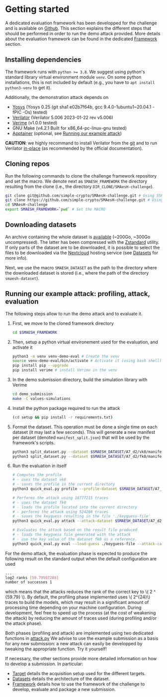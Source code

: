 # Getting started

A dedicated evaluation framework has been developped for the challenge and is
available on [Github](https://github.com/simple-crypto/SMAesH-challenge). This
section explains the different steps that should be performed in order to run
the demo attack provided. More details about the evaluation framework can be
found in the dedicated [Framework](./framework.md) section.

## Installing dependencies
The framework runs with `python >= 3.8`. We suggest using python's standard
library virtual environment module `venv`. On some python installations, this
is not included by default (e.g., you have to `apt install python3-venv` to get
it). 

Additionally, the demonstration attack depends on
* [Yosys](https://yosyshq.net/yosys/) (Yosys 0.25 (git sha1 e02b7f64b, gcc 9.4.0-1ubuntu1~20.04.1 -fPIC -Os) tested)
* [Verilator](https://veripool.org/guide/latest/install.html#git-quick-install) (Verilator 5.006 2023-01-22 rev v5.006)
* [Verime](https://pypi.org/project/verime/) (v1.0.0 tested)
* GNU Make (v4.2.1 Built for x86_64-pc-linux-gnu tested)
* [Apptainer](https://apptainer.org/) (optional, see [Running our example attack](./getting_started.html#running-our-example-attack-profiling-attack-evaluation))

**CAUTION**: we highly recommand to install Verilator from the
[git](https://github.com/verilator/verilator) and to run Verilator
[in-place](https://veripool.org/guide/latest/install.html#run-in-place-from-verilator-root) (as recommended by the official documentation).

## Cloning repos

Run the following commands to clone the challenge framework repository and set the macro. 
We denote next as `SMAESH_FRAMEWORK` the directory resulting from the clone
(i.e., the directory `DIR_CLONE/SMAesH-challenge`).
```bash
git clone git@github.com/simple-crypto/SMAesH-challenge.git # Using SSH 
git clone https://github.com/simple-crypto/SMAesH-challenge.git # Using HTTPS
cd SMAesH-challenge 
export SMAESH_FRAMEWORK=`pwd` # Set the MACRO
```

## Downloading datasets

An archive containing the whole dataset is
[available](https://uclouvain-my.sharepoint.com/:u:/g/personal/charles_momin_uclouvain_be/Ee1uKH4DOzFCsUfdng3_CQMBuffb0RTspY39hR2kTlfc9Q?e=5WmfKv)
(~200Go, ~300Go uncompressed).  The latter has been compressed with the
[Zstandard](http://facebook.github.io/zstd/) utility.  If only parts of the
dataset are to be downloaded, it is possible to select the files to be
downloaded via the
[Nextcloud](https://nextcloud.cism.ucl.ac.be/s/Q2WdNjXzsEtXoDa?path=%2Fsmaesh-challenge)
hosting service (see [Datasets](./datasets.md) for more info). 

Next, we use the macro `SMAESH_DATASET` as the path to the directory where the
downloaded dataset is stored (i.e., where the path of the directory `smaesh-dataset`). 

## Running our example attack: profiling, attack, evaluation
The following steps allow to run the demo attack and to evaluate it.  

1. First, we move to the cloned framework directory
    ```bash
    cd $SMAESH_FRAMEWORK
    ```
1. Then, setup a python virtual environement used for the evaluation, and activate it
    ```bash
    python3 -m venv venv-demo-eval # Create the venv
    source venv-demo-eval/bin/activate # Activate it (using bash shell)
    pip install pip --upgrade 
    pip install verime # install Verime in the venv
    ```
1. In the demo submission directory, build the simulation library with Verime
    ```bash
    cd demo_submission
    make -C values-simulations 
    ```
1. Install the python package required to run the attack
    ```bash
    (cd setup && pip install -r requirements.txt)
    ```
1. Format the dataset. This operation must be done a single time on each dataset (it may last a few seconds).
    This will generate a new manifest per dataset (denoted `manifest_split.json`) that will be used by the framework's scripts.
    ```bash
    python3 split_dataset.py --dataset $SMAESH_DATASET/A7_d2/vk0/manifest.json 
    python3 split_dataset.py --dataset $SMAESH_DATASET/A7_d2/fk0/manifest.json 
    ```
1. Run the evaluation in itself 
    ```bash
    # Computes the profile
    # - uses the dataset vk0
    # - saves the profile in the current directory
    python3 quick_eval.py profile --profile-dataset $SMAESH_DATASET/A7_d2/vk0/manifest_split.json --attack-case A7_d2 --save-profile .
    
    # Performs the attack using 16777215 traces 
    # - uses the dataset fk0
    # - loads the profile located into the current directory
    # - performs the attack using 524288 traces
    # - saves the keyguess resulting in the file './keyguess-file'
    python3 quick_eval.py attack --attack-dataset $SMAESH_DATASET/A7_d2/fk0/manifest_split.json --attack-case A7_d2 --load-profile . --save-guess ./keyguess-file --n-attack-traces 16777216

    # Evaluates the attack based on the result file produced
    # - loads the keyguess file generated with the attack
    # - use the key value of the dataset fk0 as a reference.
    python3 quick_eval.py eval --load-guess ./keyguess-file --attack-case A7_d2 --attack-dataset $SMAESH_DATASET/A7_d2/fk0/manifest_split.json
    ```
For the demo attack, the evaluation phase is expected to 
produce the following result on the standard output when the default configuration are used
```bash
...
log2 ranks [59.79907288]
number of successes 1
```
which means that the attacks reduces the rank of the correct key to \\( 2 ^
{59.79} \\). By default, the profiling phase implemented uses \\( 2^{24}\\)
traces to build the models, which may result in a significant amount of
processing time depending on your machine configuration. During development,
feel free to speed up the process (at the cost of weakening the attack) by
reducing the amount of traces used (during profiling and/or the attack phase).

Both phases (profiling and attack) are implemented using two dedicated
functions in
[attack.py](https://github.com/simple-crypto/SMAesH-challenge/blob/main/demo_submission/attack.py)
We advise to use the example submission as a basis for any new submission: a
new attack can easily be developped by tweaking the appropriate function. Try it yourself! 

If necessary, the other sections provide more detailed information on how to
develop a submission. In particular: 

* [Target](./targets.md) details the acquisition setup used for the different
  targets. 
* [Datasets](./datasets.md) details the architecture of the dataset.
* [Framework](./framework.md) details how to use the framework of the challenge to develop, evaluate and package a new submission. 

